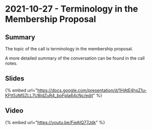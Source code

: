 # 2021-10-27 - Terminology in the Membership Proposal

## Summary

The topic of the call is terminology in the membership proposal.&#x20;

A more detailed summary of the conversation can be found in the call notes.

## Slides

{% embed url="https://docs.google.com/presentation/d/1HAtE4hsZ1u-KFtt5zMSZLL7U8IdZuR4_boFpIa64cNc/edit" %}

## Video

{% embed url="https://youtu.be/FieAlQ77Jdk" %}
